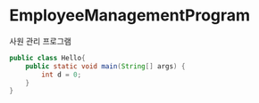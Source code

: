 # EmployeeManagementProgram
사원 관리 프로그램

```java
public class Hello{
    public static void main(String[] args) {
        int d = 0;
    }
}
```
